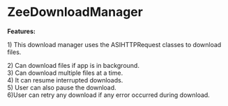 ZeeDownloadManager
==================

<b>Features:</b>
  <p>1) This download manager uses the ASIHTTPRequest classes to download files.</p> 
  2) Can download files if app is in  background.</br> 
  3) Can download multiple files at a time.</br>
  4) It can resume interrupted downloads.</br>
  5) User can also pause the download.</br>
  6)User can retry any download if any error occurred during download.</br>
